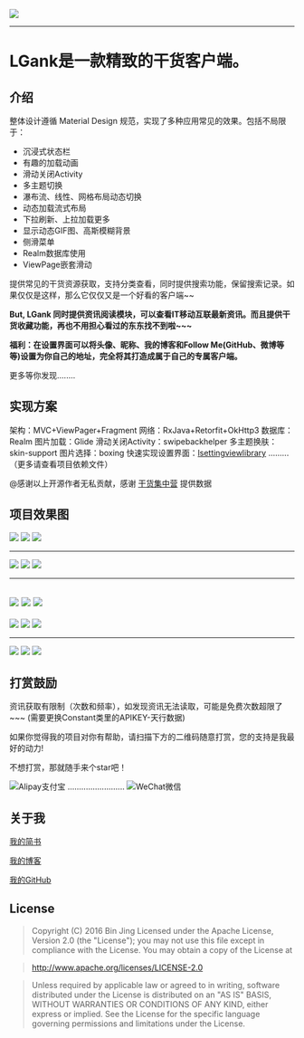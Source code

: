 ![][1]

---

# LGank是一款精致的干货客户端。
## 介绍
整体设计遵循 Material Design 规范，实现了多种应用常见的效果。包括不局限于：

 - 沉浸式状态栏
 - 有趣的加载动画
 - 滑动关闭Activity
 - 多主题切换
 - 瀑布流、线性、网格布局动态切换
 - 动态加载流式布局
 - 下拉刷新、上拉加载更多
 - 显示动态GIF图、高斯模糊背景
 - 侧滑菜单
 - Realm数据库使用
 - ViewPage嵌套滑动

提供常见的干货资源获取，支持分类查看，同时提供搜索功能，保留搜索记录。如果仅仅是这样，那么它仅仅又是一个好看的客户端~~

**But, LGank 同时提供资讯阅读模块，可以查看IT移动互联最新资讯。而且提供干货收藏功能，再也不用担心看过的东东找不到啦~~~** 

**福利：在设置界面可以将头像、昵称、我的博客和Follow Me(GitHub、微博等等)设置为你自己的地址，完全将其打造成属于自己的专属客户端。**

更多等你发现........

## 实现方案

架构：MVC+ViewPager+Fragment
网络：RxJava+Retorfit+OkHttp3
数据库：Realm
图片加载：Glide
滑动关闭Activity：swipebackhelper
多主题换肤：skin-support
图片选择：boxing
快速实现设置界面：[lsettingviewlibrary][23]
.........（更多请查看项目依赖文件）

@感谢以上开源作者无私贡献，感谢 [干货集中营][2] 提供数据

## 项目效果图
![][3] 
![][4] 
![][5] 

----------

![][6] 
![][7] 
![][8] 

----------

![][9] 
![][10] 
![][11]
----------
![][12] 
![][13] 
![][14] 

----------

![][15] 
![][16] 
![][17] 


## 打赏鼓励
资讯获取有限制（次数和频率），如发现资讯无法读取，可能是免费次数超限了~~~ (需要更换Constant类里的APIKEY-天行数据)

如果你觉得我的项目对你有帮助，请扫描下方的二维码随意打赏，您的支持是我最好的动力! 

不想打赏，那就随手来个star吧！

![Alipay支付宝][18] ......................... ![WeChat微信][19]




## 关于我
[我的简书][20]

[我的博客][21]

[我的GitHub][22]

## License
>Copyright (C) 2016 Bin Jing
Licensed under the Apache License, Version 2.0 (the "License");
you may not use this file except in compliance with the License.
You may obtain a copy of the License at

>http://www.apache.org/licenses/LICENSE-2.0

>Unless required by applicable law or agreed to in writing, software
distributed under the License is distributed on an "AS IS" BASIS,
WITHOUT WARRANTIES OR CONDITIONS OF ANY KIND, either express or implied.
See the License for the specific language governing permissions and
limitations under the License.

  [1]: http://o9w936rbz.bkt.clouddn.com/github/img/LGank/ic_launcher.png
  [2]: http://gank.io/
  [3]: http://o9w936rbz.bkt.clouddn.com/github/img/LGank/lgank%20%281%29.png?imageView2/0/w/500/h/1200/q/100
  [4]: http://o9w936rbz.bkt.clouddn.com/github/img/LGank/lgank%20%282%29.png?imageView2/0/w/500/h/1200/q/100
  [5]: http://o9w936rbz.bkt.clouddn.com/github/img/LGank/lgank%20%283%29.png?imageView2/0/w/500/h/1200/q/100
  [6]: http://o9w936rbz.bkt.clouddn.com/github/img/LGank/lgank%20%284%29.png?imageView2/0/w/500/h/1200/q/100
  [7]: http://o9w936rbz.bkt.clouddn.com/github/img/LGank/lgank%20%285%29.png?imageView2/0/w/500/h/1200/q/100
  [8]: http://o9w936rbz.bkt.clouddn.com/github/img/LGank/lgank%20%286%29.png?imageView2/0/w/500/h/1200/q/100
  [9]: http://o9w936rbz.bkt.clouddn.com/github/img/LGank/lgank%20%287%29.png?imageView2/0/w/500/h/1200/q/100
  [10]: http://o9w936rbz.bkt.clouddn.com/github/img/LGank/lgank%20%288%29.png?imageView2/0/w/500/h/1200/q/100
  [11]: http://o9w936rbz.bkt.clouddn.com/github/img/LGank/lgank%20%289%29.png?imageView2/0/w/500/h/1200/q/100
  [12]: http://o9w936rbz.bkt.clouddn.com/github/img/LGank/lgank%20%2810%29.png?imageView2/0/w/500/h/1200/q/100
  [13]: http://o9w936rbz.bkt.clouddn.com/github/img/LGank/lgank%20%2811%29.png?imageView2/0/w/500/h/1200/q/100
  [14]: http://o9w936rbz.bkt.clouddn.com/github/img/LGank/lgank%20%2812%29.png?imageView2/0/w/500/h/1200/q/100
  [15]: http://o9w936rbz.bkt.clouddn.com/github/img/LGank/lgank%20%2813%29.png?imageView2/0/w/500/h/1200/q/100
  [16]: http://o9w936rbz.bkt.clouddn.com/github/img/LGank/lgank%20%2814%29.png?imageView2/0/w/500/h/1200/q/100
  [17]: http://o9w936rbz.bkt.clouddn.com/github/img/LGank/lgank%20%2815%29.png?imageView2/0/w/500/h/1200/q/100
  [18]: http://o9w936rbz.bkt.clouddn.com/me/zhifubao.png
  [19]: http://o9w936rbz.bkt.clouddn.com/me/weixin.png
  [20]: http://www.jianshu.com/u/984760f279b0
  [21]: http://dujinghua.cn/
  [22]: https://github.com/leonHua
  [23]: https://github.com/leonHua/LSettingView
